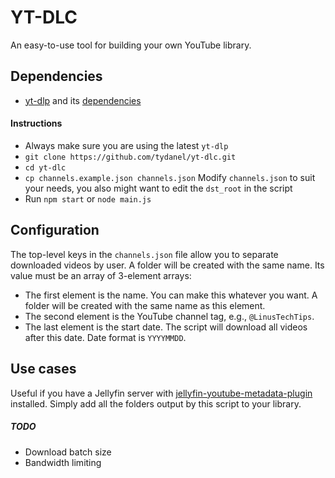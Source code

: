 # YT-DLC 

An easy-to-use tool for building your own YouTube library.

## Dependencies
- [yt-dlp](https://github.com/yt-dlp/yt-dlp) and its [dependencies](https://github.com/yt-dlp/yt-dlp#dependencies)

#### Instructions
* Always make sure you are using the latest `yt-dlp`
* `git clone https://github.com/tydanel/yt-dlc.git`
* `cd yt-dlc`
* `cp channels.example.json channels.json`
Modify `channels.json` to suit your needs, you also might want to edit the `dst_root` in the script
* Run `npm start` or `node main.js`

## Configuration
The top-level keys in the `channels.json` file allow you to separate downloaded videos by user. A folder will be created with the same name. Its value must be an array of 3-element arrays:
- The first element is the name. You can make this whatever you want. A folder will be created with the same name as this element.
- The second element is the YouTube channel tag, e.g., `@LinusTechTips`.
- The last element is the start date. The script will download all videos after this date. Date format is `YYYYMMDD`.

## Use cases
Useful if you have a Jellyfin server with [jellyfin-youtube-metadata-plugin](https://github.com/ankenyr/jellyfin-youtube-metadata-plugin) installed. Simply add all the folders output by this script to your library.

##### TODO
* Download batch size
* Bandwidth limiting
